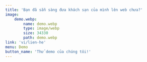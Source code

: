 ```yaml
---
title: 'Bạn đã sẵn sàng đưa khách sạn của mình lên web chưa?'
image:
    demo.webp:
        name: demo.webp
        type: image/webp
        size: 34330
        path: demo.webp
link: 'vi/lien-he'
menu: Demo
button_name: 'Thử demo của chúng tôi!'
---
```


